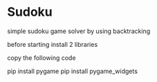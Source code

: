 # Sudoku
simple sudoku game solver by using backtracking

before starting install 2 libraries

copy the following code

pip install pygame
pip install pygame_widgets
